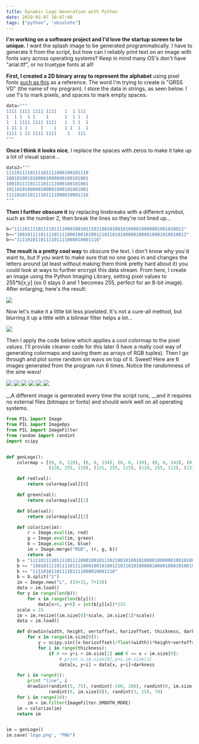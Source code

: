 ```yaml
---
title: Dynamic Logo Generation with Python
date: 2010-03-07 18:47:00
tags: ["python", "obsolete"]
---
```




__I'm working on a software project and I'd love the startup screen to be unique.__ I want the splash image to be generated programmatically. I have to generate it from the script, but how can I reliably print text on an image with fonts vary across operating systems? Keep in mind many OS's don't have "arial.ttf", or no truetype fonts at all!

__First, I created a 2D binary array to represent the alphabet__ using pixel fonts [such as this](http://img.nattawat.org/images/yus3i81of22r503eyjtw.png) as a reference. The word I'm trying to create is "QRSS VD" (the name of my program). I store the data in strings, as seen below. I use 1's to mark pixels, and spaces to mark empty spaces.

```python
data="""
1111 1111 1111 1111   1  1 111
1  1 1  1 1    1      1  1 1  1
1  1 1111 1111 1111   1  1 1  1
1 11 1 1     1    1   1 1  1  1
1111 1 11 1111 1111    1   111
"""
```

__Once I think it looks nice__, I replace the spaces with zeros to make it take up a lot of visual space...

```python
data2="""
1111011110111101111000100101110
1001010010100001000000100101001
1001011110111101111000100101001
1011010100000100001000101001001
1111010110111101111000010001110
"""
```

__Then I further obscure it__ by replacing linebreaks with a different symbol, such as the number 2, then break the lines so they're not lined up...

```python
b="1111011110111101111000100101110210010100101000010000001001010012"
b+="1001011110111101111000100101001210110101000001000010001010010012"
b+="1111010110111101111000010001110"
```

__The result is a pretty cool way__ to obscure the text. I don't know why you'd want to, but if you want to make sure that no one goes in and changes the letters around (at least without making them think pretty hard about it) you could look at ways to further encrypt this data stream. From here, I create an image using the Python Imaging Library, setting pixel values to 255\*b\[x,y\] (so 0 stays 0 and 1 becomes 255, perfect for an 8-bit image). After enlarging, here's the result:

<div class="text-center img-border">

![](https://swharden.com/static/2010/03/07/nearest.png)

</div>

Now let's make it a little bit less pixelated. It's not a cure-all method, but blurring it up a little with a bilinear filter helps a lot...

<div class="text-center img-border">

![](https://swharden.com/static/2010/03/07/bilinear.png)

</div>

Then I apply the code below which applies a cool colormap to the pixel values. I'll provide cleaner code for this later (I have a really cool way of generating colormaps and saving them as arrays of RGB tuples). Then I go through and plot some random sin wavs on top of it. Sweet! Here are 6 images generated from the program run 6 times. Notice the randomness of the sine wavs!

<div class="text-center img-border img-micro">

![](https://swharden.com/static/2010/03/07/qrss-vd-logo-0.png)
![](https://swharden.com/static/2010/03/07/qrss-vd-logo-1.png)
![](https://swharden.com/static/2010/03/07/qrss-vd-logo-2.png)
![](https://swharden.com/static/2010/03/07/qrss-vd-logo-3.png)
![](https://swharden.com/static/2010/03/07/qrss-vd-logo-4.png)
![](https://swharden.com/static/2010/03/07/qrss-vd-logo-5.png)

</div>

__A different image is generated every time the script runs, __and it requires no external files (bitmaps or fonts) and should work well on all operating systems.

```python
from PIL import Image
from PIL import ImageOps
from PIL import ImageFilter
from random import randint
import scipy


def genLogo():
    colormap = [(0, 0, 129), (0, 0, 134), (0, 0, 139), (0, 0, 143), (0, 0, 148), (0, 0, 152), (0, 0, 157), (0, 0, 161), (0, 0, 166), (0, 0, 170), (0, 0, 175), (0, 0, 180), (0, 0, 184), (0, 0, 189), (0, 0, 193), (0, 0, 198), (0, 0, 202), (0, 0, 207), (0, 0, 211), (0, 0, 216), (0, 0, 220), (0, 0, 225), (0, 0, 230), (0, 0, 234), (0, 0, 239), (0, 0, 243), (0, 0, 248), (0, 0, 252), (0, 0, 255), (0, 0, 255), (0, 0, 255), (0, 0, 255), (0, 2, 255), (0, 7, 255), (0, 11, 255), (0, 14, 255), (0, 18, 255), (0, 23, 255), (0, 27, 255), (0, 31, 255), (0, 34, 255), (0, 39, 255), (0, 43, 255), (0, 47, 255), (0, 51, 255), (0, 54, 255), (0, 59, 255), (0, 63, 255), (0, 67, 255), (0, 71, 255), (0, 75, 255), (0, 79, 255), (0, 83, 255), (0, 87, 255), (0, 91, 255), (0, 95, 255), (0, 99, 255), (0, 103, 255), (0, 107, 255), (0, 111, 255), (0, 115, 255), (0, 119, 255), (0, 123, 255), (0, 127, 255), (0, 131, 255), (0, 135, 255), (0, 139, 255), (0, 143, 255), (0, 147, 255), (0, 151, 255), (0, 155, 255), (0, 159, 255), (0, 163, 255), (0, 167, 255), (0, 171, 255), (0, 175, 255), (0, 179, 255), (0, 183, 255), (0, 187, 255), (0, 191, 255), (0, 195, 255), (0, 199, 255), (0, 203, 255), (0, 207, 255), (0, 211, 255), (0, 215, 255), (0, 219, 254), (0, 223, 251), (0, 227, 248), (2, 231, 245), (5, 235, 241), (7, 239, 238), (11, 243, 235), (14, 247, 232), (18, 251, 228), (21, 255, 225), (23, 255, 222), (27, 255, 219), (31, 255, 215), (34, 255, 212), (37, 255, 208), (40, 255, 205), (44, 255, 203), (47, 255, 199), (50, 255, 195), (54, 255, 192), (57, 255, 189), (60, 255, 186), (63, 255, 183), (66, 255, 179), (70, 255, 176), (73, 255, 173), (76, 255, 170), (79, 255, 166), (83, 255, 163), (86, 255, 160), (89, 255, 157), (92, 255, 154), (95, 255, 150), (99, 255, 147), (102, 255, 144), (105, 255, 141), (108, 255, 137), (112, 255, 134), (115, 255, 131), (118, 255, 128), (121, 255, 125), (124, 255, 121),
                (128, 255, 118), (131, 255, 115), (134, 255, 112), (137, 255, 108), (141, 255, 105), (144, 255, 102), (147, 255, 99), (150, 255, 95), (154, 255, 92), (157, 255, 89), (160, 255, 86), (163, 255, 83), (166, 255, 79), (170, 255, 76), (173, 255, 73), (176, 255, 70), (179, 255, 66), (183, 255, 63), (186, 255, 60), (189, 255, 57), (192, 255, 54), (195, 255, 50), (199, 255, 47), (202, 255, 44), (205, 255, 41), (208, 255, 37), (212, 255, 34), (215, 255, 31), (218, 255, 28), (221, 255, 24), (224, 255, 21), (228, 255, 18), (231, 255, 15), (234, 255, 12), (238, 255, 8), (241, 252, 5), (244, 248, 2), (247, 244, 0), (250, 240, 0), (254, 236, 0), (255, 233, 0), (255, 229, 0), (255, 226, 0), (255, 221, 0), (255, 218, 0), (255, 215, 0), (255, 211, 0), (255, 207, 0), (255, 203, 0), (255, 199, 0), (255, 196, 0), (255, 192, 0), (255, 188, 0), (255, 184, 0), (255, 180, 0), (255, 177, 0), (255, 173, 0), (255, 169, 0), (255, 165, 0), (255, 162, 0), (255, 159, 0), (255, 155, 0), (255, 151, 0), (255, 147, 0), (255, 143, 0), (255, 140, 0), (255, 136, 0), (255, 132, 0), (255, 128, 0), (255, 125, 0), (255, 121, 0), (255, 117, 0), (255, 114, 0), (255, 110, 0), (255, 106, 0), (255, 102, 0), (255, 99, 0), (255, 95, 0), (255, 91, 0), (255, 88, 0), (255, 84, 0), (255, 80, 0), (255, 76, 0), (255, 73, 0), (255, 69, 0), (255, 65, 0), (255, 62, 0), (255, 58, 0), (255, 54, 0), (255, 51, 0), (255, 47, 0), (255, 43, 0), (255, 39, 0), (255, 36, 0), (255, 32, 0), (255, 28, 0), (255, 25, 0), (255, 21, 0), (253, 17, 0), (248, 14, 0), (244, 10, 0), (240, 6, 0), (235, 2, 0), (230, 0, 0), (225, 0, 0), (221, 0, 0), (217, 0, 0), (212, 0, 0), (207, 0, 0), (203, 0, 0), (198, 0, 0), (194, 0, 0), (189, 0, 0), (185, 0, 0), (180, 0, 0), (175, 0, 0), (171, 0, 0), (166, 0, 0), (162, 0, 0), (157, 0, 0), (152, 0, 0), (148, 0, 0), (144, 0, 0), (139, 0, 0), (134, 0, 0), (130, 0, 0), (134, 0, 0), (130, 0, 0)]

    def red(val):
        return colormap[val][0]

    def green(val):
        return colormap[val][1]

    def blue(val):
        return colormap[val][2]

    def colorize(im):
        r = Image.eval(im, red)
        g = Image.eval(im, green)
        b = Image.eval(im, blue)
        im = Image.merge("RGB", (r, g, b))
        return im
    b = "1111011110111101111000100101110210010100101000010000001001010012"
    b += "1001011110111101111000100101001210110101000001000010001010010012"
    b += "1111010110111101111000010001110"
    b = b.split("2")
    im = Image.new("L", (33+15, 7+13))
    data = im.load()
    for y in range(len(b)):
        for x in range(len(b[y])):
            data[x+6, y+6] = int(b[y][x])*255
    scale = 15
    im = im.resize((im.size[0]*scale, im.size[1]*scale))
    data = im.load()

    def drawSin(width, height, vertoffset, horizoffset, thickness, darkness):
        for x in range(im.size[0]):
            y = scipy.sin((x-horizoffset)/float(width))*height+vertoffset
            for i in range(thickness):
                if 0 <= y+i < im.size[1] and 0 <= x < im.size[0]:
                    # print x,im.size[0],y+i,im.size[1]
                    data[x, y+i] = data[x, y+i]+darkness

    for i in range(5):
        print "line", i
        drawSin(randint(5, 75), randint(-100, 200), randint(0, im.size[1]),
                randint(0, im.size[0]), randint(3, 15), 70)
    for i in range(10):
        im = im.filter(ImageFilter.SMOOTH_MORE)
    im = colorize(im)
    return im


im = genLogo()
im.save('logo.png', "PNG")
```